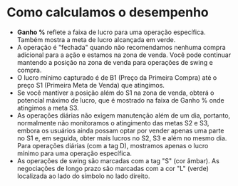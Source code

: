# **Como calculamos o desempenho**
- **Ganho %** reflete a faixa de lucro para uma operação específica. Também mostra a meta de lucro alcançada em verde.
- A operação é "fechada" quando não recomendamos nenhuma compra adicional para a ação e estamos na zona de venda. Você pode continuar mantendo a posição na zona de venda para operações de swing e compra.
- O lucro mínimo capturado é de B1 (Preço da Primeira Compra) até o preço S1 (Primeira Meta de Venda) que atingimos.
- Se você mantiver a posição além do S1 na zona de venda, obterá o potencial máximo de lucro, que é mostrado na faixa de Ganho % onde atingimos a meta S3.
- As operações diárias não exigem manutenção além de um dia, portanto, normalmente não monitoramos o atingimento das metas S2 e S3, embora os usuários ainda possam optar por vender apenas uma parte no S1 e, em seguida, obter mais lucros no S2, S3 e além no mesmo dia. Para operações diárias (com a tag D), mostramos apenas o lucro mínimo para uma operação específica.
- As operações de swing são marcadas com a tag "S" (cor âmbar). As negociações de longo prazo são marcadas com a cor "L" (verde) localizada ao lado do símbolo no lado direito.
